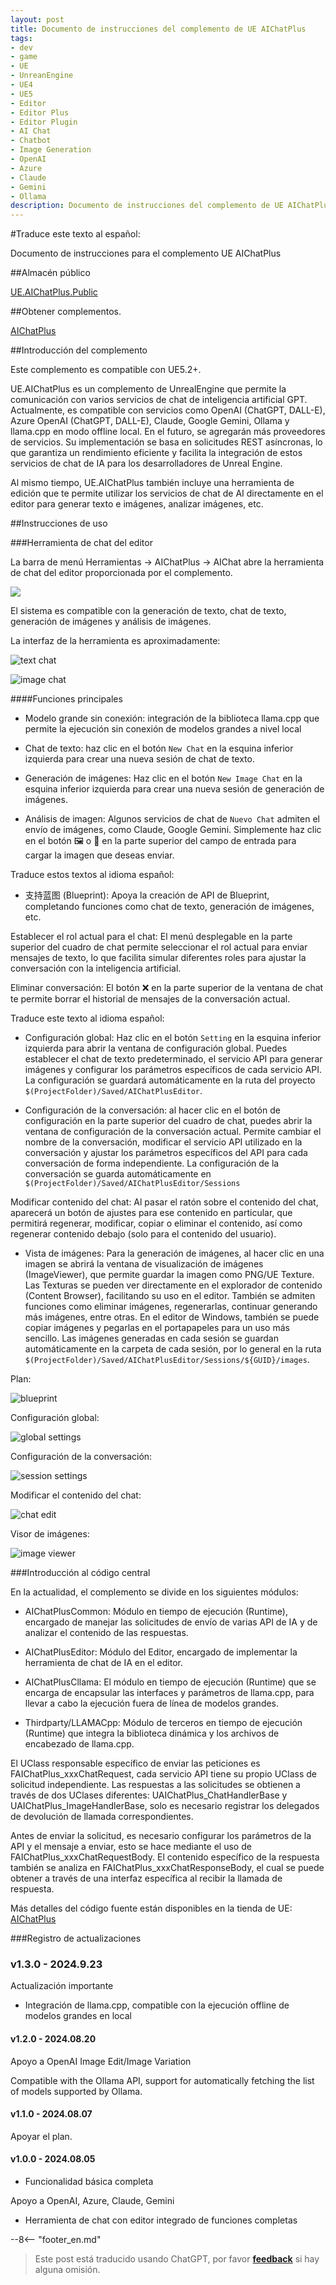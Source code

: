 ```yaml
---
layout: post
title: Documento de instrucciones del complemento de UE AIChatPlus
tags:
- dev
- game
- UE
- UnreanEngine
- UE4
- UE5
- Editor
- Editor Plus
- Editor Plugin
- AI Chat
- Chatbot
- Image Generation
- OpenAI
- Azure
- Claude
- Gemini
- Ollama
description: Documento de instrucciones del complemento de UE AIChatPlus
---
```


<meta property="og:title" content="UE 插件 AIChatPlus 说明文档" />

#Traduce este texto al español:

Documento de instrucciones para el complemento UE AIChatPlus

##Almacén público

[UE.AIChatPlus.Public](https://github.com/disenone/UE.AIChatPlus.Public)

##Obtener complementos.

[AIChatPlus](https://www.unrealengine.com/marketplace/zh-CN/product/aichatplus-ai-chat-integration-openai-azure-claude-gemini)

##Introducción del complemento


Este complemento es compatible con UE5.2+.

UE.AIChatPlus es un complemento de UnrealEngine que permite la comunicación con varios servicios de chat de inteligencia artificial GPT. Actualmente, es compatible con servicios como OpenAI (ChatGPT, DALL-E), Azure OpenAI (ChatGPT, DALL-E), Claude, Google Gemini, Ollama y llama.cpp en modo offline local. En el futuro, se agregarán más proveedores de servicios. Su implementación se basa en solicitudes REST asíncronas, lo que garantiza un rendimiento eficiente y facilita la integración de estos servicios de chat de IA para los desarrolladores de Unreal Engine.

Al mismo tiempo, UE.AIChatPlus también incluye una herramienta de edición que te permite utilizar los servicios de chat de AI directamente en el editor para generar texto e imágenes, analizar imágenes, etc.

##Instrucciones de uso

###Herramienta de chat del editor

La barra de menú Herramientas -> AIChatPlus -> AIChat abre la herramienta de chat del editor proporcionada por el complemento.

![](assets/img/2024-ue-aichatplus/chat_tool3.png)


El sistema es compatible con la generación de texto, chat de texto, generación de imágenes y análisis de imágenes.

La interfaz de la herramienta es aproximadamente:

![text chat](assets/img/2024-ue-aichatplus/chat_tool2.png)

![image chat](assets/img/2024-ue-aichatplus/chat_tool.png)

####Funciones principales

* Modelo grande sin conexión: integración de la biblioteca llama.cpp que permite la ejecución sin conexión de modelos grandes a nivel local

* Chat de texto: haz clic en el botón `New Chat` en la esquina inferior izquierda para crear una nueva sesión de chat de texto.

* Generación de imágenes: Haz clic en el botón `New Image Chat` en la esquina inferior izquierda para crear una nueva sesión de generación de imágenes.

* Análisis de imagen: Algunos servicios de chat de `Nuevo Chat` admiten el envío de imágenes, como Claude, Google Gemini. Simplemente haz clic en el botón 🖼️ o 🎨 en la parte superior del campo de entrada para cargar la imagen que deseas enviar.

Traduce estos textos al idioma español:

* 支持蓝图 (Blueprint): Apoya la creación de API de Blueprint, completando funciones como chat de texto, generación de imágenes, etc.

Establecer el rol actual para el chat: El menú desplegable en la parte superior del cuadro de chat permite seleccionar el rol actual para enviar mensajes de texto, lo que facilita simular diferentes roles para ajustar la conversación con la inteligencia artificial.

Eliminar conversación: El botón ❌ en la parte superior de la ventana de chat te permite borrar el historial de mensajes de la conversación actual.

Traduce este texto al idioma español:

* Configuración global: Haz clic en el botón `Setting` en la esquina inferior izquierda para abrir la ventana de configuración global. Puedes establecer el chat de texto predeterminado, el servicio API para generar imágenes y configurar los parámetros específicos de cada servicio API. La configuración se guardará automáticamente en la ruta del proyecto `$(ProjectFolder)/Saved/AIChatPlusEditor`.

* Configuración de la conversación: al hacer clic en el botón de configuración en la parte superior del cuadro de chat, puedes abrir la ventana de configuración de la conversación actual. Permite cambiar el nombre de la conversación, modificar el servicio API utilizado en la conversación y ajustar los parámetros específicos del API para cada conversación de forma independiente. La configuración de la conversación se guarda automáticamente en `$(ProjectFolder)/Saved/AIChatPlusEditor/Sessions`

Modificar contenido del chat: Al pasar el ratón sobre el contenido del chat, aparecerá un botón de ajustes para ese contenido en particular, que permitirá regenerar, modificar, copiar o eliminar el contenido, así como regenerar contenido debajo (solo para el contenido del usuario).

* Vista de imágenes: Para la generación de imágenes, al hacer clic en una imagen se abrirá la ventana de visualización de imágenes (ImageViewer), que permite guardar la imagen como PNG/UE Texture. Las Texturas se pueden ver directamente en el explorador de contenido (Content Browser), facilitando su uso en el editor. También se admiten funciones como eliminar imágenes, regenerarlas, continuar generando más imágenes, entre otras. En el editor de Windows, también se puede copiar imágenes y pegarlas en el portapapeles para un uso más sencillo. Las imágenes generadas en cada sesión se guardan automáticamente en la carpeta de cada sesión, por lo general en la ruta `$(ProjectFolder)/Saved/AIChatPlusEditor/Sessions/${GUID}/images`.

Plan:

![blueprint](assets/img/2024-ue-aichatplus/blueprint.png)

Configuración global:

![global settings](assets/img/2024-ue-aichatplus/global_setting.png)

Configuración de la conversación:

![session settings](assets/img/2024-ue-aichatplus/session_setting.png)

Modificar el contenido del chat:

![chat edit](assets/img/2024-ue-aichatplus/chat_edit.png)

Visor de imágenes:

![image viewer](assets/img/2024-ue-aichatplus/image_viewer.png)

###Introducción al código central

En la actualidad, el complemento se divide en los siguientes módulos:

* AIChatPlusCommon: Módulo en tiempo de ejecución (Runtime), encargado de manejar las solicitudes de envío de varias API de IA y de analizar el contenido de las respuestas.

* AIChatPlusEditor: Módulo del Editor, encargado de implementar la herramienta de chat de IA en el editor.

* AIChatPlusCllama: El módulo en tiempo de ejecución (Runtime) que se encarga de encapsular las interfaces y parámetros de llama.cpp, para llevar a cabo la ejecución fuera de línea de modelos grandes.

* Thirdparty/LLAMACpp: Módulo de terceros en tiempo de ejecución (Runtime) que integra la biblioteca dinámica y los archivos de encabezado de llama.cpp.

El UClass responsable específico de enviar las peticiones es FAIChatPlus_xxxChatRequest, cada servicio API tiene su propio UClass de solicitud independiente. Las respuestas a las solicitudes se obtienen a través de dos UClases diferentes: UAIChatPlus_ChatHandlerBase y UAIChatPlus_ImageHandlerBase, solo es necesario registrar los delegados de devolución de llamada correspondientes.

Antes de enviar la solicitud, es necesario configurar los parámetros de la API y el mensaje a enviar, esto se hace mediante el uso de FAIChatPlus_xxxChatRequestBody. El contenido específico de la respuesta también se analiza en FAIChatPlus_xxxChatResponseBody, el cual se puede obtener a través de una interfaz específica al recibir la llamada de respuesta.

Más detalles del código fuente están disponibles en la tienda de UE: [AIChatPlus](https://www.unrealengine.com/marketplace/zh-CN/product/aichatplus-ai-chat-integration-openai-azure-claude-gemini)


###Registro de actualizaciones

### v1.3.0 - 2024.9.23

Actualización importante

* Integración de llama.cpp, compatible con la ejecución offline de modelos grandes en local

#### v1.2.0 - 2024.08.20

Apoyo a OpenAI Image Edit/Image Variation

Compatible with the Ollama API, support for automatically fetching the list of models supported by Ollama.

#### v1.1.0 - 2024.08.07

Apoyar el plan.

#### v1.0.0 - 2024.08.05

* Funcionalidad básica completa

Apoyo a OpenAI, Azure, Claude, Gemini

* Herramienta de chat con editor integrado de funciones completas

--8<-- "footer_en.md"


> Este post está traducido usando ChatGPT, por favor [**feedback**](https://github.com/disenone/wiki_blog/issues/new) si hay alguna omisión.
